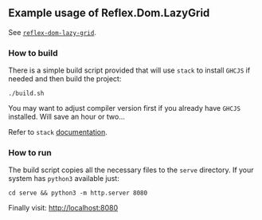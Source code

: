 ## Example usage of Reflex.Dom.LazyGrid

See [`reflex-dom-lazy-grid`](https://github.com/mulderr/reflex-dom-lazy-grid).

### How to build

There is a simple build script provided that will use `stack` to install `GHCJS` if needed and then build the project:

    ./build.sh

You may want to adjust compiler version first if you already have `GHCJS` installed. Will save an hour or two...

Refer to `stack` [documentation](http://docs.haskellstack.org/en/stable/ghcjs/).

### How to run

The build script copies all the necessary files to the `serve` directory. If your system has `python3` available just:

    cd serve && python3 -m http.server 8080

Finally visit: [http://localhost:8080](http://localhost:8080)
